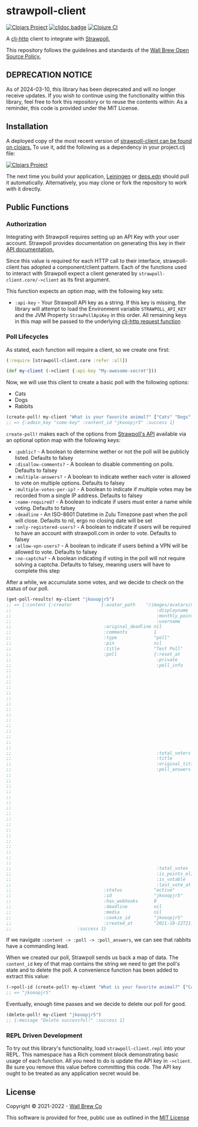 # strawpoll-client

[![Clojars Project](https://img.shields.io/clojars/v/com.wallbrew/strawpoll-client.svg)](https://clojars.org/com.wallbrew/strawpoll-client)
[![cljdoc badge](https://cljdoc.org/badge/com.wallbrew/strawpoll-client)](https://cljdoc.org/d/com.wallbrew/strawpoll-client/CURRENT)
[![Clojure CI](https://github.com/Wall-Brew-Co/strawpoll-client/actions/workflows/clojure.yml/badge.svg)](https://github.com/Wall-Brew-Co/strawpoll-client/actions/workflows/clojure.yml)

A [clj-http](https://github.com/dakrone/clj-http) client to integrate with [Strawpoll.](https://strawpoll.com/en/)

This repository follows the guidelines and standards of the [Wall Brew Open Source Policy.](https://github.com/Wall-Brew-Co/open-source "Our open source guidelines")

## DEPRECATION NOTICE

As of 2024-03-10, this library has been deprecated and will no longer receive updates.
If you wish to continue using the functionality within this library, feel free to fork this repository or to reuse the contents within: As a reminder, this code is provided under the MIT License.

## Installation

A deployed copy of the most recent version of [strawpoll-client can be found on clojars.](https://clojars.org/com.wallbrew/strawpoll-client)
To use it, add the following as a dependency in your project.clj file:

[![Clojars Project](https://clojars.org/com.wallbrew/strawpoll-client/latest-version.svg)](https://clojars.org/com.wallbrew/strawpoll-client)

The next time you build your application, [Leiningen](https://leiningen.org/) or [deps.edn](https://clojure.org/guides/deps_and_cli) should pull it automatically.
Alternatively, you may clone or fork the repository to work with it directly.

## Public Functions

### Authorization

Integrating with Strawpoll requires setting up an API Key with your user account.
Strawpoll provides documentation on generating this key in their [API documentation.](https://strawpoll.com/en/api-docs/authentication/)

Since this value is required for each HTTP call to their interface, strawpoll-client has adopted a component/client pattern.
Each of the functions used to interact with Strawpoll expect a client generated by `strawpoll-client.core/->client` as its first argument.

This function expects an option map, with the following key sets:

- `:api-key` - Your Strawpoll API key as a string.
             If this key is missing, the library will attempt to load the Environment variable `STRAWPOLL_API_KEY` and the JVM Property `StrawPollApiKey` in this order.
             All remaining keys in this map will be passed to the underlying [clj-http request function](https://github.com/dakrone/clj-http)

### Poll Lifecycles

As stated, each function will require a client, so we create one first:

```clojure
(:require [strawpoll-client.core :refer :all])

(def my-client (->client {:api-key "My-awesome-secret"}))
```

Now, we will use this client to create a basic poll with the following options:

- Cats
- Dogs
- Rabbits

```clojure
(create-poll! my-client "What is your favorite animal?" ["Cats" "Dogs" "Rabbits"])
;; => {:admin_key "some-key" :content_id "jkooopjr5" :success 1}
```

`create-poll!` makes each of the options from [Strawpoll's API](https://strawpoll.com/en/api-docs/create-poll/) available via an optional option map with the following keys:

- `:public?` - A boolean to determine wether or not the poll will be publicly listed. Defaults to falsey
- `:disallow-comments?` - A boolean to disable commenting on polls. Defaults to falsey
- `:multiple-answers?` - A boolean to indicate wether each voter is allowed to vote on multiple options. Defaults to falsey
- `:multiple-votes-per-ip?` - A boolean to indicate if multiple votes may be recorded from a single IP address. Defaults to falsey
- `:name-required?` - A boolean to indicate if users must enter a name while voting. Defaults to falsey
- `:deadline` - An ISO-8601 Datetime in Zulu Timezone past when the poll will close. Defaults to nil, ergo no closing date will be set
- `:only-registered-users?` - A boolean to indicate if users will be required to have an account with strawpoll.com in order to vote. Defaults to falsey
- `:allow-vpn-users?` - A boolean to indicate if users behind a VPN will be allowed to vote. Defaults to falsey
- `:no-captcha?` - A boolean indicating if voting in the poll will not require solving a captcha. Defaults to falsey, meaning users will have to complete this step

After a while, we accumulate some votes, and we decide to check on the status of our poll.

```clojure
(get-poll-results! my-client "jkooopjr5")
;; => {:content {:creator           {:avatar_path    "/images/avatars/nick-nichols.png"
;;                                                       :displayname    "Nick Nichols"
;;                                                       :monthly_points 0
;;                                                       :username       "nick-nichols"}
;;                                   :original_deadline nil
;;                                   :comments          1
;;                                   :type              "poll"
;;                                   :pin               nil
;;                                   :title             "Test Poll"
;;                                   :poll              {:reset_at           nil
;;                                                       :private            1
;;                                                       :poll_info          {:vpn                  0
;;                                                                            :description          nil
;;                                                                            :captcha              1
;;                                                                            :ma                   1
;;                                                                            :original_description nil
;;                                                                            :nsfw                 0
;;                                                                            :co                   1
;;                                                                            :creator_country_name "United States of America"
;;                                                                            :only_reg             0
;;                                                                            :ma_limit             nil
;;                                                                            :mip                  0
;;                                                                            :image                nil
;;                                                                            :edited_at            nil
;;                                                                            :show_results         1
;;                                                                            :enter_name           0
;;                                                                            :creator_country      "us"}
;;                                                       :total_voters       5850
;;                                                       :title              "What is your favorite animal?"
;;                                                       :original_title     nil
;;                                                       :poll_answers       [{:answer          "Cats"
;;                                                                             :id              "ub339by5f4e4"
;;                                                                             :original_answer nil
;;                                                                             :sorting         1
;;                                                                             :type            "text"
;;                                                                             :votes           50}
;;                                                                            {:answer          "Dogs"
;;                                                                             :id              "8xddpzqyq8dw"
;;                                                                             :original_answer nil
;;                                                                             :sorting         2
;;                                                                             :type            "text"
;;                                                                             :votes           900}
;;                                                                            {:answer          "Rabbits"
;;                                                                             :id              "12fdrhb67po0"
;;                                                                             :original_answer nil
;;                                                                             :sorting         3
;;                                                                             :type            "text"
;;                                                                             :votes           4900}]
;;                                                       :total_votes        0
;;                                                       :is_points_eligible 0
;;                                                       :is_votable         1
;;                                                       :last_vote_at       nil}
;;                                   :status            "active"
;;                                   :id                "jkooopjr5"
;;                                   :has_webhooks      0
;;                                   :deadline          nil
;;                                   :media             nil
;;                                   :cookie_id         "jkooopjr5"
;;                                   :created_at        "2021-10-22T21:37:34Z"}
;;                         :success 1}
```

If we navigate `:content -> :poll -> :poll_answers`, we can see that rabbits have a commanding lead.

When we created our poll, Strawpoll sends us back a map of data.
The `content_id` key of that map contains the string we need to get the poll's state and to delete the poll.
A convenience function has been added to extract this value:

```clojure
(->poll-id (create-poll! my-client "What is your favorite animal?" ["Cats" "Dogs" "Rabbits"]))
;; => "jkooopjr5"
```

Eventually, enough time passes and we decide to delete our poll for good.

```clojure
(delete-poll! my-client "jkooopjr5")
;; {:message "Delete successful!" :success 1}
```

### REPL Driven Development

To try out this library's functionality, load `strawpoll-client.repl` into your REPL.
This namespace has a Rich comment block demonstrating basic usage of each function.
All you need to do is update the API key in `->client`.
Be sure you remove this value before committing this code.
The API key ought to be treated as any application secret would be.

## License

Copyright © 2021-2022 - [Wall Brew Co](https://wallbrew.com/)

This software is provided for free, public use as outlined in the [MIT License](https://github.com/Wall-Brew-Co/strawpoll-client/blob/master/LICENSE)
